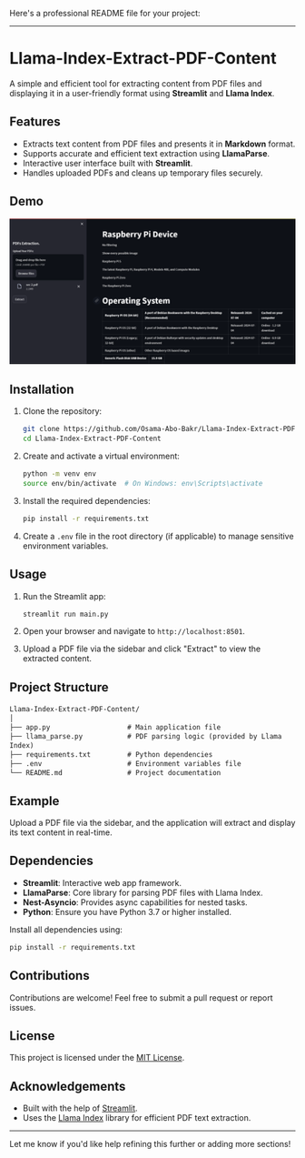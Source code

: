 Here's a professional README file for your project:

---

# Llama-Index-Extract-PDF-Content

A simple and efficient tool for extracting content from PDF files and displaying it in a user-friendly format using **Streamlit** and **Llama Index**.

## Features

- Extracts text content from PDF files and presents it in **Markdown** format.
- Supports accurate and efficient text extraction using **LlamaParse**.
- Interactive user interface built with **Streamlit**.
- Handles uploaded PDFs and cleans up temporary files securely.

## Demo

![Demo Image](Demo-image.png)

## Installation

1. Clone the repository:
   ```bash
   git clone https://github.com/Osama-Abo-Bakr/Llama-Index-Extract-PDF-Content.git
   cd Llama-Index-Extract-PDF-Content
   ```

2. Create and activate a virtual environment:
   ```bash
   python -m venv env
   source env/bin/activate  # On Windows: env\Scripts\activate
   ```

3. Install the required dependencies:
   ```bash
   pip install -r requirements.txt
   ```

4. Create a `.env` file in the root directory (if applicable) to manage sensitive environment variables.

## Usage

1. Run the Streamlit app:
   ```bash
   streamlit run main.py
   ```

2. Open your browser and navigate to `http://localhost:8501`.

3. Upload a PDF file via the sidebar and click "Extract" to view the extracted content.

## Project Structure

```
Llama-Index-Extract-PDF-Content/
│
├── app.py                   # Main application file
├── llama_parse.py           # PDF parsing logic (provided by Llama Index)
├── requirements.txt         # Python dependencies
├── .env                     # Environment variables file
└── README.md                # Project documentation
```

## Example

Upload a PDF file via the sidebar, and the application will extract and display its text content in real-time.

## Dependencies

- **Streamlit**: Interactive web app framework.
- **LlamaParse**: Core library for parsing PDF files with Llama Index.
- **Nest-Asyncio**: Provides async capabilities for nested tasks.
- **Python**: Ensure you have Python 3.7 or higher installed.

Install all dependencies using:
```bash
pip install -r requirements.txt
```

## Contributions

Contributions are welcome! Feel free to submit a pull request or report issues.

## License

This project is licensed under the [MIT License](LICENSE).

## Acknowledgements

- Built with the help of [Streamlit](https://streamlit.io/).
- Uses the [Llama Index](https://github.com/jerryjliu/llama_index) library for efficient PDF text extraction.

---

Let me know if you'd like help refining this further or adding more sections!